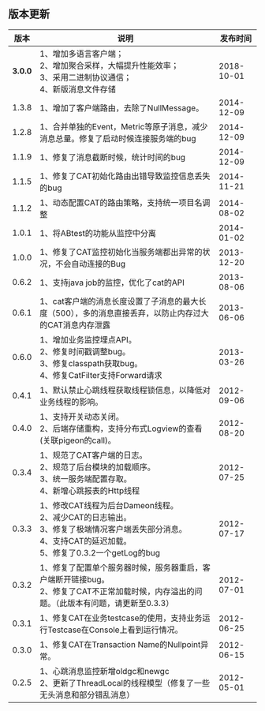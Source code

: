 ## 版本更新

|  版本 | 说明 | 发布时间 |
| --- | --- | --- |
|**3.0.0**|1、增加多语言客户端；<br/>2、增加聚合采样，大幅提升性能效率；<br/>3、采用二进制协议通信； <br/>4、新版消息文件存储|2018-10-01|
|1.3.8|1、增加了客户端路由，去除了NullMessage。|2014-12-09|
|1.2.8|1、合并单独的Event，Metric等原子消息，减少消息总量。修复了启动时候连接服务端的bug|2014-12-09|
|1.1.9|1、修复了消息截断时候，统计时间的bug|2014-12-09|
|1.1.5|1、修复了CAT初始化路由出错导致监控信息丢失的bug|2014-11-21|
|1.1.2|1、动态配置CAT的路由策略，支持统一项目名调整|2014-08-02|
|1.0.1|1、将ABtest的功能从监控中分离|2014-01-02|
|1.0.0|1、修复了CAT监控初始化当服务端都出异常的状况，不会自动连接的Bug|2013-12-20|
|0.6.2|1、支持java job的监控，优化了cat的API|2013-08-06|
|0.6.1|1、cat客户端的消息长度设置了子消息的最大长度（500），多的消息直接丢弃，以防止内存过大的CAT消息内存泄露|2013-06-06|
|0.6.0|1、增加业务监控埋点API。<br/>2、修复时间戳调整bug。<br/>3、修复classpath获取bug。<br/>4、修复CatFilter支持Forward请求|2013-03-26|
|0.4.1|1、默认禁止心跳线程获取线程锁信息，以降低对业务线程的影响。|2012-09-06|
|0.4.0|1、支持开关动态关闭。<br/>2、后端存储重构，支持分布式Logview的查看(关联pigeon的call)。|2012-08-20|
|0.3.4|1、规范了CAT客户端的日志。<br/>2、规范了后台模块的加载顺序。<br/>3、统一服务端配置存取。<br/>4、新增心跳报表的Http线程 |2012-07-25|
|0.3.3|1、修改CAT线程为后台Dameon线程。<br/>2、减少CAT的日志输出。<br/>3、修复了极端情况客户端丢失部分消息。<br/>4、支持CAT的延迟加载。<br/>5、修复了0.3.2一个getLog的bug|2012-07-17|
|0.3.2|1、修复了配置单个服务器时候，服务器重启，客户端断开链接bug。<br/>2、修复了CAT不正常加载时候，内存溢出的问题。（此版本有问题，请更新至0.3.3）|2012-07-01|
|0.3.1|1、修复CAT在业务testcase的使用，支持业务运行Testcase在Console上看到运行情况。|2012-06-25|
|0.3.0|1、修复CAT在Transaction Name的Nullpoint异常。|2012-06-15|
|0.2.5|1、心跳消息监控新增oldgc和newgc  <br/>2、更新了ThreadLocal的线程模型（修复了一些无头消息和部分错乱消息）|2012-05-01|